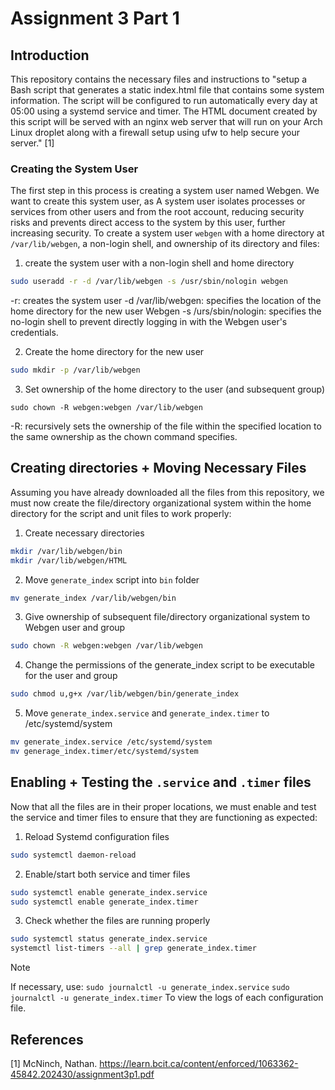 # Assignment 3 Part 1

## Introduction
This repository contains the necessary files and instructions to "setup a Bash script that generates a static index.html file that contains some system information. The script will be configured to run automatically every day at 05:00 using a systemd service and timer. The HTML document created by this script will be served with an nginx web server that will run on your Arch Linux droplet along with a firewall setup using ufw to help secure your server." [1]
### Creating the System User

The first step in this process is creating a system user named Webgen. We want to create this system user, as A system user isolates processes or services from other users and from the root account, reducing security risks and prevents direct access to the system by this user, further increasing security. To create a system user `webgen` with a home directory at `/var/lib/webgen`, a non-login shell, and ownership of its directory and files:

1. create the system user with a non-login shell and home directory 
```bash 
sudo useradd -r -d /var/lib/webgen -s /usr/sbin/nologin webgen
```

-r: creates the system user
-d /var/lib/webgen: specifies the location of the home directory for the new user Webgen
-s /urs/sbin/nologin: specifies the no-login shell to prevent directly logging in with the Webgen user's credentials.

2. Create the home directory for the new user
```bash
sudo mkdir -p /var/lib/webgen  
```

3. Set ownership of the home directory to the user (and subsequent group)
``` 
sudo chown -R webgen:webgen /var/lib/webgen
```

-R: recursively sets the ownership of the file within the specified location to the same ownership as the chown command specifies.
## Creating directories + Moving Necessary Files
Assuming you have already downloaded all the files from this repository, we must now create the file/directory organizational system within the home directory for the script and unit files to work properly:

1. Create necessary directories
```bash
mkdir /var/lib/webgen/bin
mkdir /var/lib/webgen/HTML
```

2. Move `generate_index` script into `bin` folder
```bash
mv generate_index /var/lib/webgen/bin
```

3. Give ownership of subsequent file/directory organizational system to Webgen user and group
```bash
sudo chown -R webgen:webgen /var/lib/webgen
```

4. Change the permissions of the generate_index script to be executable for the user and group
```bash
sudo chmod u,g+x /var/lib/webgen/bin/generate_index
```

5. Move `generate_index.service` and `generate_index.timer` to /etc/systemd/system
```bash
mv generate_index.service /etc/systemd/system
mv generage_index.timer/etc/systemd/system
```

## Enabling + Testing the `.service` and `.timer` files
Now that all the files are in their proper locations, we must enable and test the service and timer files to ensure that they are functioning as expected:

1. Reload Systemd configuration files
```bash
sudo systemctl daemon-reload
```

2. Enable/start both service and timer files
```bash
sudo systemctl enable generate_index.service
sudo systemctl enable generate_index.timer
```

3. Check whether the files are running properly
```bash
sudo systemctl status generate_index.service
systemctl list-timers --all | grep generate_index.timer
```

>[!Note] 
> If necessary, use:
> `sudo journalctl -u generate_index.service`
> `sudo journalctl -u generate_index.timer`
> To view the logs of each configuration file.


## References
[1] McNinch, Nathan. https://learn.bcit.ca/content/enforced/1063362-45842.202430/assignment3p1.pdf
